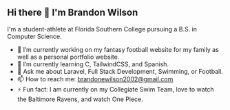 ## Hi there 👋 I'm Brandon Wilson

I'm a student-athlete at Florida Southern College pursuing a B.S. in Computer Science.

- 🔭 I’m currently working on my fantasy football website for my family as well as a personal portfolio website.
- 🌱 I’m currently learning C, TailwindCSS, and Spanish.
- 💬 Ask me about Laravel, Full Stack Development, Swimming, or Football.
- 📫 How to reach me: brandonewilson2002@gmail.com
- ⚡ Fun fact: I am currently on my Collegiate Swim Team, love to watch the Baltimore Ravens, and watch One Piece.

